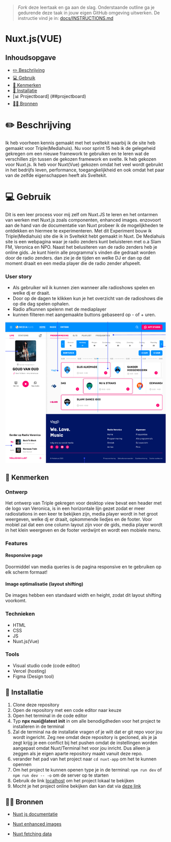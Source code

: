 > _Fork_ deze leertaak en ga aan de slag. 
Onderstaande outline ga je gedurende deze taak in jouw eigen GitHub omgeving uitwerken. 
De instructie vind je in: [docs/INSTRUCTIONS.md](https://github.com/fdnd-task/choices-choices-the-tech-stack/blob/main/docs/INSTRUCTIONS.md)

# Nuxt.js(VUE)

## Inhoudsopgave
  * [✏️ Beschrijving](##beschrijving)
  * [💻 Gebruik](##gebruik)
  * [🔎 Kenmerken](##kenmerken)
  * [🔧 Installatie](##installatie)
  * [📊 Projectboard] (##projectboard)
  * [👨‍💻 Bronnen](##bronnen)

# ✏️ Beschrijving 

Ik heb voorheen kennis gemaakt met het sveltekit waarbij ik de site heb gemaakt voor Triple(Mediahuis).
Nu voor sprint 15 heb ik de gelegeheid gekregen om een nieuwe framework te gebruiken en te leren wat de verschillen zijn tussen de gekozen framework en svelte.
Ik heb gekozen voor Nuxt.js. Ik heb voor Nuxt(Vue) gekozen omdat het veel wordt gebruikt in het bedrijfs leven, performance, toegangkelijkheid en ook omdat het paar van de zelfde eigenschappen heeft als Sveltekit. 


# 💻 Gebruik

Dit is een leer process voor mij zelf om Nuxt.JS te leren en het ontarmen van werken met Nuxt.js zoals componenten, enhanced images. enzovoort aan de hand van de documentatie van Nuxt probeer ik de mogelijkheden te ontdekken en hiermee te experimenteren. Met dit Experiment bouw ik Triple(Mediahuis) site die ik in Sveltekit hebt gemaakt in Nuxt. De Mediahuis site is een webpagina waar je radio zenders kunt beluisteren met o.a Slam FM, Veronica en NPO. Naast het belusiteren van de radio zenders heb je online gids. Je kunt hierin alle programma's vinden die gedraait worden door de radio zenders. dan zie je de tijden en welke DJ er dan op dat moment draait en een media player die de radio zender afspeelt.

### User story
* Als gebruiker wil ik kunnen zien wanneer alle radioshows spelen en welke dj er draait.
* Door op de dagen te klikken kun je het overzicht van de radioshows die op die dag spelen ophalen.
* Radio afkunnen spelenn met de mediaplayer
* kunnen filteren met aangemaakte buttons gebaseerd op - of + uren.

![foto media huis](<Schermafbeelding 2024-10-20 215906.png>)

## 🔎 Kenmerken

### Ontwerp
Het ontwerp van Triple gekregen voor desktop view bevat een header met de logo van Veronica, is in een horizontale lijn gezet zodat er meer radiostations in een keer te bekijken zijn, media player wordt in het groot weergeven, welke dj er draait, opkommende liedjes en de footer.
Voor mobiel zal dat een one column layout zijn voor de gids, media player wordt in het klein weergeven en de footer verdwijnt en wordt een mobiele menu. 

### Features

#### Responsive page
Doormiddel van media queries is de pagina responsive en te gebruiken op elk scherm formaat!

#### Image optimalisatie (layout shifting)
De images hebben een standaard width en height, zodat dit layout shifting voorkomt.

### Technieken
- HTML
- CSS
- JS
- Nuxt.js(Vue)

### Tools
- Visual studio code (code editor)
- Vercel (hosting)
- Figma (Design tool)

## 🔧 Installatie
<!-- Bij Instalatie staat hoe een andere developer aan jouw repo kan werken -->
1. Clone deze repository
2. Open de repository met een code editor naar keuze
3. Open het terminal in de code editor
4. Typ **npx nuxi@latest init** in om alle benodigdheden voor het project te installeren in de terminal
5. Zal de terminal na de installatie vragen of je wilt dat er git repo voor jou wordt ingericht. Zeg nee omdat deze repository is gecloned, als je ja zegt krijg je een conflict bij het pushen omdat de instellingen worden aangepast omdat Nuxt/Terminal het voor jou inricht. Dus alleen ja zeggen als je eigen aparte repository maakt vanuit deze repo.
6. verander het pad van het project naar `cd nuxt-app` om het te kunnen opennen
7. Om het project te kunnen openen type je in de terminal: `npm run dev` of `npm run dev -- -o` om de server op te starten
8. Gebruik de link <a href="http://localhost:3000/">localhost</a> om het project lokaal te bekijken
9. Mocht je het project online bekijken dan kan dat via <a href="https://choices-choices-the-tech-stack-lovat.vercel.app/" alt="link naar de website">deze link</a>

## 👨‍💻 Bronnen
- <a href="https://nuxt.com/docs/getting-started/introduction">Nuxt js documentatie</a>

- <a href="https://image.nuxt.com/get-started/installation">Nuxt enhanced images</a>

- <a href="https://nuxt.com/docs/getting-started/data-fetching">Nuxt fetching data</a>
